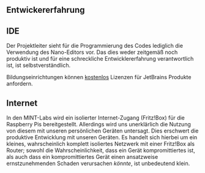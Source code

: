 ## Entwickererfahrung

## IDE

Der Projektleiter sieht für die Programmierung des Codes lediglich die Verwendung des Nano-Editors
vor. Das dies weder zeitgemäß noch produktiv ist und für eine schreckliche Entwicklererfahrung
verantwortlich ist, ist selbstverständlich.

Bildungseinrichtungen
können [kostenlos](https://www.jetbrains.com/de-de/community/education/#classrooms)
Lizenzen für JetBrains Produkte anfordern.

## Internet

In den MINT-Labs wird ein isolierter Internet-Zugang (Fritz!Box) für die Raspberry Pis bereitgestellt.
Allerdings wird uns unerklärlich die Nutzung von diesem mit unseren persönlichen Geräten untersagt.
Dies erschwert die produktive Entwicklung mit unseren Geräten.
Es handelt sich hierbei um ein kleines, wahrscheinlich
komplett isoliertes Netzwerk mit einer Fritz!Box als Router; sowohl die Wahrscheinlichkeit, 
dass ein Gerät kompromittiertes ist, als auch dass ein kompromittiertes Gerät einen
ansatzweise ernstzunehmenden Schaden verursachen _könnte_, ist unbedeutend klein.
